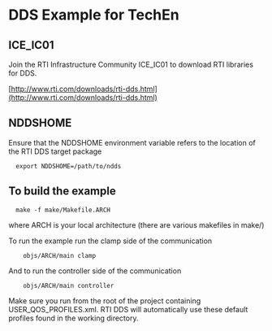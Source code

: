 DDS Example for TechEn
==============

ICE_IC01
------------------
Join the RTI Infrastructure Community ICE_IC01 to download RTI libraries for DDS.

[http://www.rti.com/downloads/rti-dds.html](http://www.rti.com/downloads/rti-dds.html)


NDDSHOME
-------------
Ensure that the NDDSHOME environment variable refers to the location of the RTI DDS target package
```
  export NDDSHOME=/path/to/ndds
```

To build the example
------------------
```
  make -f make/Makefile.ARCH
```

where ARCH is your local architecture (there are various makefiles in make/)

To run the example run the clamp side of the communication
```
    objs/ARCH/main clamp 
```

And to run the controller side of the communication
```
    objs/ARCH/main controller
```

Make sure you run from the root of the project containing USER_QOS_PROFILES.xml.  RTI DDS will automatically use these default profiles found in the working directory.
